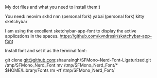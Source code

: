 My dot files and what you need to install them:)

You need:
    neovim
    skhd
    nnn (personal fork)
    yabai (personal fork)
    kitty
    sketchybar

I am using the excellent sketchybar-app-font to display the active applications in the spaces.
https://github.com/kvndrsslr/sketchybar-app-font

Install font and set it as the terminal font:

git clone git@github.com:shaunsingh/SFMono-Nerd-Font-Ligaturized.git /tmp/SFMono_Nerd_Font
mv /tmp/SFMono_Nerd_Font/* $HOME/Library/Fonts
rm -rf /tmp/SFMono_Nerd_Font/
